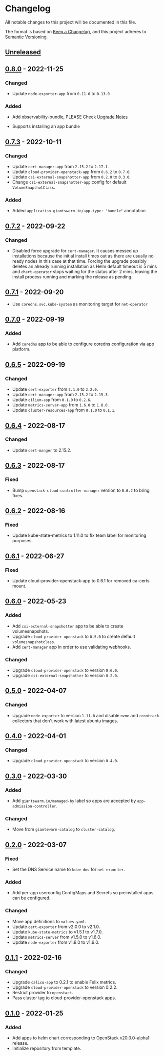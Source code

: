 # Changelog

All notable changes to this project will be documented in this file.

The format is based on [Keep a Changelog](https://keepachangelog.com/en/1.0.0/),
and this project adheres to [Semantic Versioning](https://semver.org/spec/v2.0.0.html).

## [Unreleased]

## [0.8.0] - 2022-11-25

### Changed

- Update `node-exporter-app` from `0.11.0` to `0.13.0`

### Added

- Add observability-bundle, PLEASE Check [Upgrade Notes](https://github.com/giantswarm/default-apps-openstack/tree/main#to-08x)

- Supports installing an app bundle

## [0.7.3] - 2022-10-11

### Changed

- Update `cert-manager-app` from `2.15.2` to `2.17.1`.
- Update `cloud-provider-openstack-app` from `0.6.2` to `0.7.0`.
- Update `csi-external-snapshotter-app` from `0.2.0` to `0.3.0`.
- Change `csi-external-snapshotter-app` config for default `VolumeSnapshotClass`.

### Added

- Added `application.giantswarm.io/app-type: "bundle"` annotation

## [0.7.2] - 2022-09-22

### Changed

- Disabled force upgrade for `cert-manager`. It causes messed up installations because the initial install times out as there are usually no ready nodes in this case at that time. Forcing the upgrade possibly deletes an already running installation as Helm default timeout is 5 mins and `chart-operator` stops waiting for the status after 2 mins, leaving the install process running and marking the release as pending.

## [0.7.1] - 2022-09-20

- Use `coredns.svc.kube-system` as monitoring target for `net-operator`

## [0.7.0] - 2022-09-19

### Added

- Add `coredns` app to be able to configure coredns configuration via app platform.

## [0.6.5] - 2022-09-19

### Changed

- Update `cert-exporter` from `2.1.0` to `2.2.0`.
- Update `cert-manager-app` from `2.15.2` to `2.15.3`.
- Update `cilium-app` from `0.1.0` to `0.2.6`.
- Update `metrics-server-app` from `1.6.0` to `1.8.0`. 
- Update `cluster-resources-app` from `0.1.0` to `0.1.1`.

## [0.6.4] - 2022-08-17

### Changed

- Update `cert-manger` to 2.15.2.

## [0.6.3] - 2022-08-17

### Fixed

- Bump `openstack-cloud-controller-manager` version to `0.6.2` to bring fixes.

## [0.6.2] - 2022-08-16

### Fixed

- Update kube-state-metrics to 1.11.0 to fix team label for monitoring purposes.

## [0.6.1] - 2022-06-27

### Fixed

- Update cloud-provider-openstack-app to 0.6.1 for removed ca-certs mount.

## [0.6.0] - 2022-05-23

### Added

- Add `csi-external-snapshotter` app to be able to create volumesnapshots.
- Upgrade `cloud-provider-openstack` to `0.5.0` to create default `volumesnapshotclass`.
- Add `cert-manager` app in order to use validating webhooks.

### Changed

- Upgrade `cloud-provider-openstack` to version `0.6.0`.
- Upgrade `csi-external-snapshotter` to version `0.2.0`.

## [0.5.0] - 2022-04-07

### Changed

- Upgrade `node-exporter` to version `1.11.0` and disable `nvme` and `conntrack` collectors that don't work with latest ubuntu images.

## [0.4.0] - 2022-04-01

### Changed

- Upgrade `cloud-provider-openstack` to version `0.4.0`.

## [0.3.0] - 2022-03-30

### Added

- Add `giantswarm.io/managed-by` label so apps are accepted by `app-admission-controller`.

### Changed

- Move from `giantswarm-catalog` to `cluster-catalog`.

## [0.2.0] - 2022-03-07

### Fixed

- Set the DNS Service name to `kube-dns` for `net-exporter`.

### Added

- Add per-app userconfig ConfigMaps and Secrets so preinstalled apps can be configured.

### Changed

- Move app definitions to `values.yaml`.
- Update `cert-exporter` from v2.0.0 to v2.1.0.
- Update `kube-state-metrics` to v1.5.1 to v1.7.0.
- Update `metrics-server` from v1.5.0 to v1.6.0.
- Update `node-exporter` from v1.8.0 to v1.9.0.

## [0.1.1] - 2022-02-16

### Changed

- Upgrade `calico-app` to 0.2.1 to enable Felix metrics.
- Upgrade `cloud-provider-openstack` to version 0.2.2.
- Restrict provider to `openstack`.
- Pass cluster tag to cloud-provider-openstack apps.

## [0.1.0] - 2022-01-25

### Added

- Add apps to helm chart corresponding to OpenStack v20.0.0-alpha1 release.
- Initialize repository from template.

[Unreleased]: https://github.com/giantswarm/default-apps-openstack/compare/v0.8.0...HEAD
[0.8.0]: https://github.com/giantswarm/default-apps-openstack/compare/v0.7.3...v0.8.0
[0.7.3]: https://github.com/giantswarm/default-apps-openstack/compare/v0.7.2...v0.7.3
[0.7.2]: https://github.com/giantswarm/default-apps-openstack/compare/v0.7.1...v0.7.2
[0.7.1]: https://github.com/giantswarm/default-apps-openstack/compare/v0.7.0...v0.7.1
[0.7.0]: https://github.com/giantswarm/default-apps-openstack/compare/v0.6.5...v0.7.0
[0.6.5]: https://github.com/giantswarm/default-apps-openstack/compare/v0.6.4...v0.6.5
[0.6.4]: https://github.com/giantswarm/default-apps-openstack/compare/v0.6.3...v0.6.4
[0.6.3]: https://github.com/giantswarm/default-apps-openstack/compare/v0.6.2...v0.6.3
[0.6.2]: https://github.com/giantswarm/default-apps-openstack/compare/v0.6.1...v0.6.2
[0.6.1]: https://github.com/giantswarm/default-apps-openstack/compare/v0.6.0...v0.6.1
[0.6.0]: https://github.com/giantswarm/default-apps-openstack/compare/v0.5.0...v0.6.0
[0.5.0]: https://github.com/giantswarm/default-apps-openstack/compare/v0.4.0...v0.5.0
[0.4.0]: https://github.com/giantswarm/default-apps-openstack/compare/v0.3.0...v0.4.0
[0.3.0]: https://github.com/giantswarm/default-apps-openstack/compare/v0.2.0...v0.3.0
[0.2.0]: https://github.com/giantswarm/default-apps-openstack/compare/v0.1.1...v0.2.0
[0.1.1]: https://github.com/giantswarm/default-apps-openstack/compare/v0.1.0...v0.1.1
[0.1.0]: https://github.com/giantswarm/default-apps-openstack/releases/tag/v0.1.0
